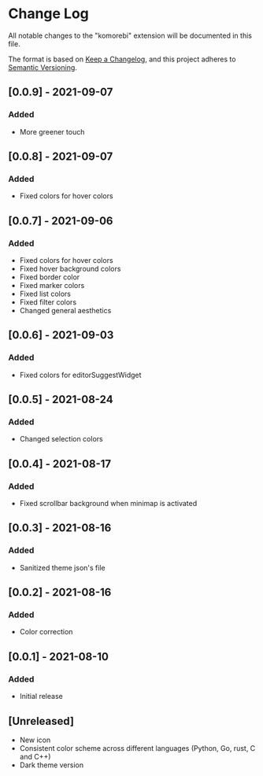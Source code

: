 # Change Log

All notable changes to the "komorebi" extension will be documented in this file.

The format is based on [Keep a Changelog](https://keepachangelog.com/en/1.0.0/),
and this project adheres to [Semantic Versioning](https://semver.org/spec/v2.0.0.html).

## [0.0.9] - 2021-09-07

### Added

- More greener touch

## [0.0.8] - 2021-09-07

### Added

- Fixed colors for hover colors

## [0.0.7] - 2021-09-06

### Added

- Fixed colors for hover colors
- Fixed hover background colors
- Fixed border color
- Fixed marker colors
- Fixed list colors
- Fixed filter colors
- Changed general aesthetics

## [0.0.6] - 2021-09-03

### Added

- Fixed colors for editorSuggestWidget

## [0.0.5] - 2021-08-24

### Added

- Changed selection colors

## [0.0.4] - 2021-08-17

### Added

- Fixed scrollbar background when minimap is activated

## [0.0.3] - 2021-08-16

### Added

- Sanitized theme json's file

## [0.0.2] - 2021-08-16

### Added

- Color correction

## [0.0.1] - 2021-08-10

### Added

- Initial release

## [Unreleased]

- New icon
- Consistent color scheme across different languages (Python, Go, rust, C and C++)
- Dark theme version
